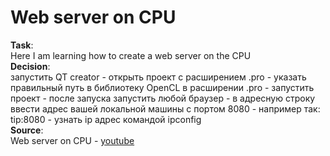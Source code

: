 # Web server on CPU
<p>
    <strong>Task</strong>:<br />Here I am learning how to create a web server on the CPU<br />
    <strong>Decision</strong>:<br />запустить QT creator - открыть проект с расширением .pro - указать правильный путь в библиотеку OpenCL в расширении .pro - запустить проект - после запуска запустить любой браузер - в адресную строку ввести адрес вашей локальной машины с портом 8080 - например так: tip:8080 - узнать ip адрес командой ipconfig<br />
    <strong>Source</strong>:<br />Web server on CPU - <a href="https://www.youtube.com/playlist?list=PLlqeq-isbP97wcBzq4YhOfaEHY59gGyQx" target="_blank">youtube</a>
</p>
